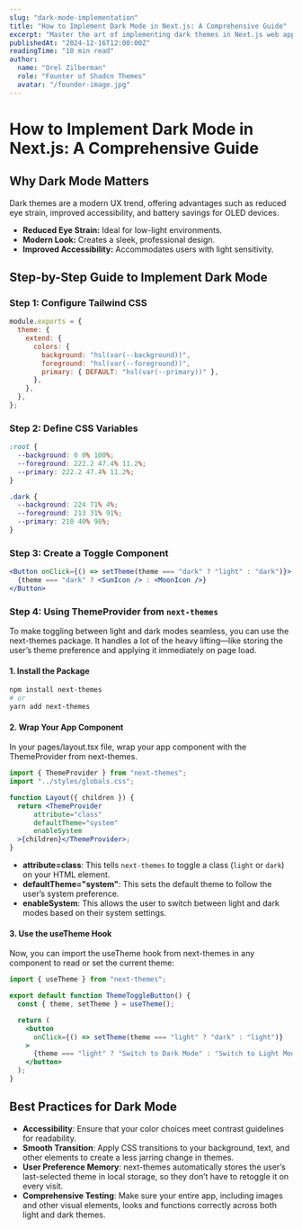 ```yaml
---
slug: "dark-mode-implementation"
title: "How to Implement Dark Mode in Next.js: A Comprehensive Guide"
excerpt: "Master the art of implementing dark themes in Next.js web apps. Learn key benefits, step-by-step setup, and best practices for enhanced user experience."
publishedAt: "2024-12-16T12:00:00Z"
readingTime: "10 min read"
author:
  name: "Orel Zilberman"
  role: "Founter of Shadcn Themes"
  avatar: "/founder-image.jpg"
---
```

# How to Implement Dark Mode in Next.js: A Comprehensive Guide

## Why Dark Mode Matters

Dark themes are a modern UX trend, offering advantages such as reduced eye strain, improved accessibility, and battery savings for OLED devices.

- **Reduced Eye Strain:** Ideal for low-light environments.
- **Modern Look:** Creates a sleek, professional design.
- **Improved Accessibility:** Accommodates users with light sensitivity.

## Step-by-Step Guide to Implement Dark Mode

### Step 1: Configure Tailwind CSS
```javascript
module.exports = {
  theme: {
    extend: {
      colors: {
        background: "hsl(var(--background))",
        foreground: "hsl(var(--foreground))",
        primary: { DEFAULT: "hsl(var(--primary))" },
      },
    },
  },
};
```

### Step 2: Define CSS Variables
```css
:root {
  --background: 0 0% 100%;
  --foreground: 222.2 47.4% 11.2%;
  --primary: 222.2 47.4% 11.2%;
}

.dark {
  --background: 224 71% 4%;
  --foreground: 213 31% 91%;
  --primary: 210 40% 98%;
}
```

### Step 3:  Create a Toggle Component
```jsx
<Button onClick={() => setTheme(theme === "dark" ? "light" : "dark")}>
  {theme === "dark" ? <SunIcon /> : <MoonIcon />}
</Button>
```

### Step 4: Using ThemeProvider from ```next-themes```
To make toggling between light and dark modes seamless, you can use the next-themes package. It handles a lot of the heavy lifting—like storing the user’s theme preference and applying it immediately on page load.

#### 1. Install the Package
```bash
npm install next-themes
# or
yarn add next-themes
```
#### 2. Wrap Your App Component
In your pages/layout.tsx file, wrap your app component with the ThemeProvider from next-themes.
```jsx
import { ThemeProvider } from "next-themes";
import "../styles/globals.css";

function Layout({ children }) {
  return <ThemeProvider
      attribute="class"
      defaultTheme="system" 
      enableSystem
  >{children}</ThemeProvider>;
}
```
- **attribute=class**: This tells ```next-themes``` to toggle a class (```light``` or ```dark```) on your HTML element.
- **defaultTheme="system"**: This sets the default theme to follow the user’s system preference.
- **enableSystem**: This allows the user to switch between light and dark modes based on their system settings.

#### 3. Use the useTheme Hook
Now, you can import the useTheme hook from next-themes in any component to read or set the current theme:
```jsx
import { useTheme } from "next-themes";

export default function ThemeToggleButton() {
  const { theme, setTheme } = useTheme();

  return (
    <button
      onClick={() => setTheme(theme === "light" ? "dark" : "light")}
    >
      {theme === "light" ? "Switch to Dark Mode" : "Switch to Light Mode"}
    </button>
  );
}
```

## Best Practices for Dark Mode

- **Accessibility**: Ensure that your color choices meet contrast guidelines for readability.
- **Smooth Transition**: Apply CSS transitions to your background, text, and other elements to create a less jarring change in themes.
- **User Preference Memory**: next-themes automatically stores the user’s last-selected theme in local storage, so they don’t have to retoggle it on every visit.
- **Comprehensive Testing**: Make sure your entire app, including images and other visual elements, looks and functions correctly across both light and dark themes.